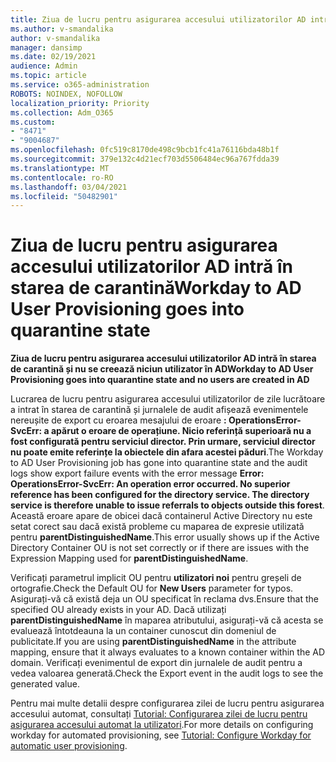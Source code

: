 ```yaml
---
title: Ziua de lucru pentru asigurarea accesului utilizatorilor AD intră în starea de carantină
ms.author: v-smandalika
author: v-smandalika
manager: dansimp
ms.date: 02/19/2021
audience: Admin
ms.topic: article
ms.service: o365-administration
ROBOTS: NOINDEX, NOFOLLOW
localization_priority: Priority
ms.collection: Adm_O365
ms.custom:
- "8471"
- "9004687"
ms.openlocfilehash: 0fc519c8170de498c9bcb1fc41a76116bda48b1f
ms.sourcegitcommit: 379e132c4d21ecf703d5506484ec96a767fdda39
ms.translationtype: MT
ms.contentlocale: ro-RO
ms.lasthandoff: 03/04/2021
ms.locfileid: "50482901"
---
```

# <a name="workday-to-ad-user-provisioning-goes-into-quarantine-state"></a><span data-ttu-id="b4103-102">Ziua de lucru pentru asigurarea accesului utilizatorilor AD intră în starea de carantină</span><span class="sxs-lookup"><span data-stu-id="b4103-102">Workday to AD User Provisioning goes into quarantine state</span></span>

<span data-ttu-id="b4103-103">**Ziua de lucru pentru asigurarea accesului utilizatorilor AD intră în starea de carantină și nu se creează niciun utilizator în AD**</span><span class="sxs-lookup"><span data-stu-id="b4103-103">**Workday to AD User Provisioning goes into quarantine state and no users are created in AD**</span></span>

<span data-ttu-id="b4103-104">Lucrarea de lucru pentru asigurarea accesului utilizatorilor de zile lucrătoare a intrat în starea de carantină și jurnalele de audit afișează evenimentele nereușite de export cu eroarea mesajului de eroare **: OperationsError-SvcErr: a apărut o eroare de operațiune. Nicio referință superioară nu a fost configurată pentru serviciul director. Prin urmare, serviciul director nu poate emite referințe la obiectele din afara acestei păduri**.</span><span class="sxs-lookup"><span data-stu-id="b4103-104">The Workday to AD User Provisioning job has gone into quarantine state and the audit logs show export failure events with the error message **Error: OperationsError-SvcErr: An operation error occurred. No superior reference has been configured for the directory service. The directory service is therefore unable to issue referrals to objects outside this forest**.</span></span> <span data-ttu-id="b4103-105">Această eroare apare de obicei dacă containerul Active Directory nu este setat corect sau dacă există probleme cu maparea de expresie utilizată pentru **parentDistinguishedName**.</span><span class="sxs-lookup"><span data-stu-id="b4103-105">This error usually shows up if the Active Directory Container OU is not set correctly or if there are issues with the Expression Mapping used for **parentDistinguishedName**.</span></span>

<span data-ttu-id="b4103-106">Verificați parametrul implicit OU pentru **utilizatori noi** pentru greșeli de ortografie.</span><span class="sxs-lookup"><span data-stu-id="b4103-106">Check the Default OU for **New Users** parameter for typos.</span></span> <span data-ttu-id="b4103-107">Asigurați-vă că există deja un OU specificat în reclama dvs.</span><span class="sxs-lookup"><span data-stu-id="b4103-107">Ensure that the specified OU already exists in your AD.</span></span> <span data-ttu-id="b4103-108">Dacă utilizați **parentDistinguishedName** în maparea atributului, asigurați-vă că acesta se evaluează întotdeauna la un container cunoscut din domeniul de publicitate.</span><span class="sxs-lookup"><span data-stu-id="b4103-108">If you are using **parentDistinguishedName** in the attribute mapping, ensure that it always evaluates to a known container within the AD domain.</span></span> <span data-ttu-id="b4103-109">Verificați evenimentul de export din jurnalele de audit pentru a vedea valoarea generată.</span><span class="sxs-lookup"><span data-stu-id="b4103-109">Check the Export event in the audit logs to see the generated value.</span></span>

<span data-ttu-id="b4103-110">Pentru mai multe detalii despre configurarea zilei de lucru pentru asigurarea accesului automat, consultați [Tutorial: Configurarea zilei de lucru pentru asigurarea accesului automat la utilizatori](https://docs.microsoft.com/azure/active-directory/saas-apps/workday-inbound-tutorial).</span><span class="sxs-lookup"><span data-stu-id="b4103-110">For more details on configuring workday for automated provisioning, see [Tutorial: Configure Workday for automatic user provisioning](https://docs.microsoft.com/azure/active-directory/saas-apps/workday-inbound-tutorial).</span></span>

